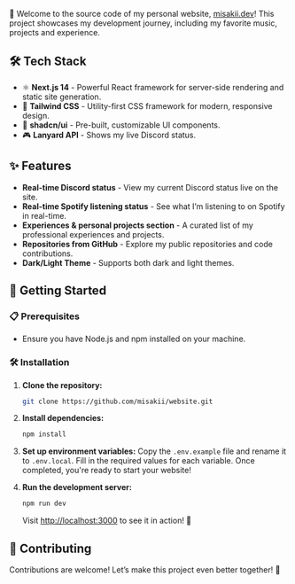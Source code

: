 💫 Welcome to the source code of my personal website, [misakii.dev](https://misakii.dev)! This project showcases my development journey, including my favorite music, projects and experience.

## 🛠️ Tech Stack

- ⚛️ **Next.js 14** - Powerful React framework for server-side rendering and static site generation.
- 🎨 **Tailwind CSS** - Utility-first CSS framework for modern, responsive design.
- 🧩 **shadcn/ui** - Pre-built, customizable UI components.
- 🎮 **Lanyard API** - Shows my live Discord status.

## ✨ Features

- **Real-time Discord status** - View my current Discord status live on the site.
- **Real-time Spotify listening status** - See what I’m listening to on Spotify in real-time.
- **Experiences & personal projects section** - A curated list of my professional experiences and projects.
- **Repositories from GitHub** - Explore my public repositories and code contributions.
- **Dark/Light Theme** - Supports both dark and light themes.

## 🚀 Getting Started

### 📋 Prerequisites

- Ensure you have Node.js and npm installed on your machine.

### 🛠️ Installation

1. **Clone the repository:**

   ```bash
   git clone https://github.com/misakii/website.git
   ```

2. **Install dependencies:**

   ```bash
   npm install
   ```

3. **Set up environment variables:**
   Copy the `.env.example` file and rename it to `.env.local`. Fill in the required values for each variable. Once completed, you're ready to start your website!

4. **Run the development server:**

   ```bash
   npm run dev
   ```

   Visit [http://localhost:3000](http://localhost:3000) to see it in action! 🎉

## 🤝 Contributing

Contributions are welcome! Let’s make this project even better together! 💪
